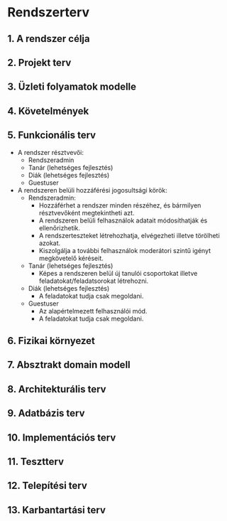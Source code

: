 # Rendszerterv

## 1. A rendszer célja

## 2. Projekt terv

## 3. Üzleti folyamatok modelle

## 4. Követelmények

## 5. Funkcionális terv
* A rendszer résztvevői:
    * Rendszeradmin
    * Tanár (lehetséges fejlesztés)
    * Diák (lehetséges fejlesztés)
    * Guestuser
* A rendszeren belüli hozzáférési jogosultsági körök:
    * Rendszeradmin:
        * Hozzáférhet a rendszer minden részéhez, és bármilyen résztvevőként megtekintheti azt.
        * A rendszeren belüli felhasználok adatait módosíthatják és ellenőrizhetik.
        * A rendszerteszteket létrehozhatja, elvégezheti illetve törölheti azokat.
        * Kiszolgálja a további felhasználok moderátori szintű igényt megkövetelő kéréseit.
    * Tanár (lehetséges fejlesztés)
        * Képes a rendszeren belül új tanulói csoportokat illetve feladatokat/feladatsorokat létrehozni.
    * Diák (lehetséges fejlesztés)
        * A feladatokat tudja csak megoldani.
    * Guestuser
        * Az alapértelmezett felhasználói mód.
        * A feladatokat tudja csak megoldani.
## 6. Fizikai környezet

## 7. Absztrakt domain modell

## 8. Architekturális terv

## 9. Adatbázis terv

## 10. Implementációs terv

## 11. Tesztterv

## 12. Telepítési terv

## 13. Karbantartási terv
